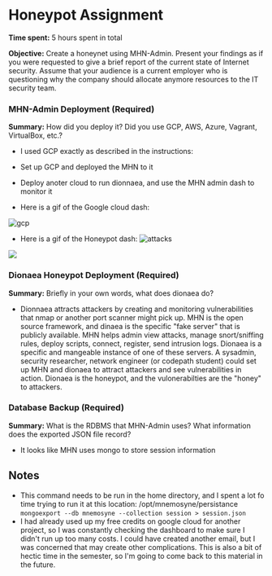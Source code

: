 # Honeypot Assignment

**Time spent:** 5 hours spent in total

**Objective:** Create a honeynet using MHN-Admin. Present your findings as if you were requested to give a brief report of the current state of Internet security. Assume that your audience is a current employer who is questioning why the company should allocate anymore resources to the IT security team.

### MHN-Admin Deployment (Required)

**Summary:** How did you deploy it? Did you use GCP, AWS, Azure, Vagrant, VirtualBox, etc.?

- I used GCP exactly as described in the instructions:
- Set up GCP and deployed the MHN to it
- Deploy anoter cloud to run dionnaea, and use the MHN admin dash to monitor it

- Here is a gif of the Google cloud dash:

![gcp](https://user-images.githubusercontent.com/12431338/199579171-59e31819-8aed-481f-89f5-2936f0c1f5b6.gif)


- Here is a gif of the Honeypot dash:
![attacks](https://user-images.githubusercontent.com/12431338/199578179-4e04cb71-6e99-4963-9c48-eab629de4cd9.gif)
<img src="mhn-admin.gif">

### Dionaea Honeypot Deployment (Required)

**Summary:** Briefly in your own words, what does dionaea do?
- Dionnaea attracts attackers by creating and monitoring vulnerabilities that nmap or another port scanner might pick up. MHN is the open source framework, and dinaea is the specific "fake server" that is publicly available. MHN helps admin view attacks, manage snort/sniffing rules, deploy scripts, connect, register, send intrusion logs. Dionaea is a specific and mangeable instance of one of these servers. A sysadmin, security researcher, network engineer (or codepath student) could set up MHN and dionaea to attract attackers and see vulnerabilities in action. Dionaea is the honeypot, and the vulonerabilties are the "honey" to attackers. 



### Database Backup (Required) 

**Summary:** What is the RDBMS that MHN-Admin uses? What information does the exported JSON file record?

- It looks like MHN uses mongo to store session information


## Notes
- This command needs to be run in the home directory, and I spent a lot fo time trying to run it at this location: /opt/mnemosyne/persistance  ```mongoexport --db mnemosyne --collection session > session.json```
- I had already used up my free credits on google cloud for another project, so I was constantly checking the dashboard to make sure I didn't run up too many costs. I could have created another email, but I was concerned that may create other complications. This is also a bit of hectic time in the semester, so I'm going to come back to this material in the future. 

